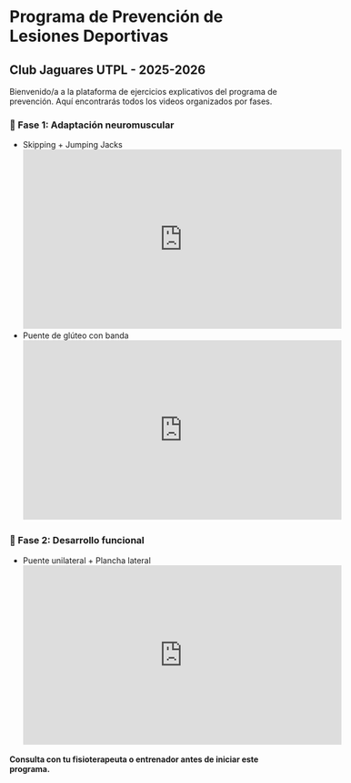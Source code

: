 <title>Programa de Prevención de Lesiones - Jaguares UTPL</title>
</head>
<body>
  <h1>Programa de Prevención de Lesiones Deportivas</h1>
  <h2>Club Jaguares UTPL - 2025-2026</h2>
  <p>Bienvenido/a a la plataforma de ejercicios explicativos del programa de prevención. Aquí encontrarás todos los videos organizados por fases.</p>

  <h3>🔹 Fase 1: Adaptación neuromuscular</h3>
  <ul>
    <li>Skipping + Jumping Jacks
      <br><iframe width="560" height="315" src="https://www.youtube.com/embed/yCr_AFLnixU" frameborder="0" allowfullscreen></iframe>
    </li>
    <li>Puente de glúteo con banda
      <br><iframe width="560" height="315" src="https://www.youtube.com/embed/yCr_AFLnixU" frameborder="0" allowfullscreen></iframe>
    </li>
  </ul>

  <h3>🔹 Fase 2: Desarrollo funcional</h3>
  <ul>
    <li>Puente unilateral + Plancha lateral
      <br><iframe width="560" height="315" src="https://www.youtube.com/embed/yCr_AFLnixU" frameborder="0" allowfullscreen></iframe>
    </li>
  </ul>

  <p><strong>Consulta con tu fisioterapeuta o entrenador antes de iniciar este programa.</strong></p>
</body>
</html>

